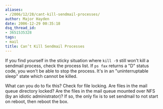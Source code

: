 ```yaml
---
aliases:
- /2006/12/28/cant-kill-sendmail-processes/
author: Major Hayden
date: 2006-12-29 00:35:18
dsq_thread_id:
- 3651535328
tags:
- mail
title: Can’t Kill Sendmail Processes
---
```


If you find yourself in the sticky situation where `kill -9` still won't kill a sendmail process, check the process list. If `ps fax` returns a "D" status code, you won't be able to stop the process. It's in an "uninterruptable sleep" state which cannot be killed.

What can you do to fix this? Check for file locking. Are files in the mail queue directory locked? Are the files in the mail queue mounted over NFS (by an idiotic administrator)? If so, the only fix is to set sendmail to not start on reboot, then reboot the box.